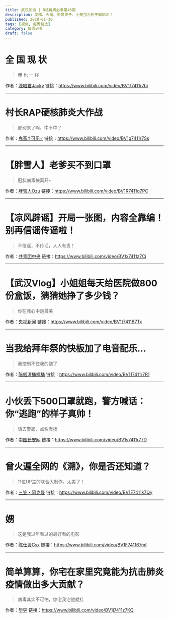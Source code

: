 ```yaml
---
title: 武汉加油 | B站每周必看第45期
description: 发糕、火锅、煎饼果子、小笼包为热干面加油！
published: 2020-01-30
tags: [视频, 每周精选]
category: 每周必看
draft: false
---
```


# 全  国  现  状
> 俺 也 一 样

作者：[浅唱君Jacky](https://space.bilibili.com/29191734)
链接：https://www.bilibili.com/video/BV117411r7bi

---

# 村长RAP硬核肺炎大作战
> 都别来了啊，中不中？

作者：[鬼畜↑可乐♂](https://space.bilibili.com/2621902)
链接：https://www.bilibili.com/video/BV1g7411r7Ss

---

# 【胖雪人】老爹买不到口罩
> 冠状病毒快离开~

作者：[胖雪人Ozu](https://space.bilibili.com/410964)
链接：https://www.bilibili.com/video/BV1R7411q7PC

---

# 【凉风辟谣】开局一张图，内容全靠编！别再信谣传谣啦！
> 不信谣，不传谣，人人有责！

作者：[共青团中央](https://space.bilibili.com/20165629)
链接：https://www.bilibili.com/video/BV1x7411z7Ci

---

# 【武汉Vlog】小姐姐每天给医院做800份盒饭，猜猜她挣了多少钱？
> 你在我心中是最美

作者：[央视新闻](https://space.bilibili.com/456664753)
链接：https://www.bilibili.com/video/BV1t7411B7Tx

---

# 当我给拜年祭的快板加了电音配乐…
> 我控制不住我的腿了

作者：[陈楒潼桶桶桶](https://space.bilibili.com/66606350)
链接：https://www.bilibili.com/video/BV117411r7R1

---

# 小伙丢下500口罩就跑，警方喊话：你“逃跑”的样子真帅！
> 请去警局，点名表扬

作者：[中国长安网](https://space.bilibili.com/472807480)
链接：https://www.bilibili.com/video/BV1s7411r77D

---

# 曾火遍全网的《溯》，你是否还知道？
> 11位UP主的联合大制作，太美了！

作者：[三笠・阿克曼](https://space.bilibili.com/1542136)
链接：https://www.bilibili.com/video/BV1E7411k7Qy

---

# 娚
> 这是我过年看过的最好看的电影

作者：[陈仕贤Csx](https://space.bilibili.com/410203688)
链接：https://www.bilibili.com/video/BV1F741167mf

---

# 简单算算，你宅在家里究竟能为抗击肺炎疫情做出多大贡献？
> 病毒其实不可怕，你宅我宅他就挂

作者：[毕导](https://space.bilibili.com/254463269)
链接：https://www.bilibili.com/video/BV1j7411z7KQ

